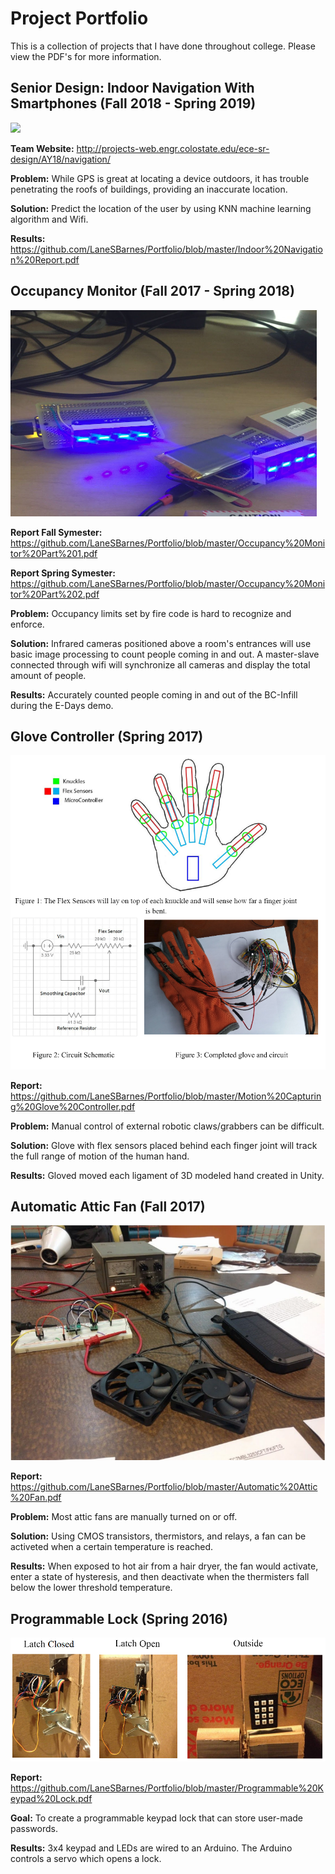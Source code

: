 # Project Portfolio
This is a collection of projects that I have done throughout college. Please view the PDF's for more information.

## Senior Design: Indoor Navigation With Smartphones (Fall 2018 - Spring 2019)
![ ](https://github.com/LaneSBarnes/Portfolio/blob/master/Pictures/RoverTurningCorner.gif)

**Team Website:** http://projects-web.engr.colostate.edu/ece-sr-design/AY18/navigation/

**Problem:** While GPS is great at locating a device outdoors, it has trouble penetrating the roofs of buildings, providing an inaccurate location.

**Solution:** Predict the location of the user by using KNN machine learning algorithm and Wifi.

**Results:** https://github.com/LaneSBarnes/Portfolio/blob/master/Indoor%20Navigation%20Report.pdf


## Occupancy Monitor (Fall 2017 - Spring 2018)

![ ](https://github.com/LaneSBarnes/Portfolio/blob/master/Pictures/OccupancyMonitorDevices.png)

**Report Fall Symester:** https://github.com/LaneSBarnes/Portfolio/blob/master/Occupancy%20Monitor%20Part%201.pdf

**Report Spring Symester:** https://github.com/LaneSBarnes/Portfolio/blob/master/Occupancy%20Monitor%20Part%202.pdf

**Problem:** Occupancy limits set by fire code is hard to recognize and enforce.

**Solution:** Infrared cameras positioned above a room's entrances will use basic image processing to count people coming in and out. A master-slave connected through wifi will synchronize all cameras and display the total amount of people.

**Results:** Accurately counted people coming in and out of the BC-Infill during the E-Days demo.


## Glove Controller (Spring 2017)

![ ](https://github.com/LaneSBarnes/Portfolio/blob/master/Pictures/GloveFigures.png)

**Report:** https://github.com/LaneSBarnes/Portfolio/blob/master/Motion%20Capturing%20Glove%20Controller.pdf

**Problem:** Manual control of external robotic claws/grabbers can be difficult.

**Solution:** Glove with flex sensors placed behind each finger joint will track the full range of motion of the human hand.

**Results:** Gloved moved each ligament of 3D modeled hand created in Unity.


## Automatic Attic Fan (Fall 2017)

![ ](https://github.com/LaneSBarnes/Portfolio/blob/master/Pictures/AtticFan.PNG)

**Report:** https://github.com/LaneSBarnes/Portfolio/blob/master/Automatic%20Attic%20Fan.pdf

**Problem:** Most attic fans are manually turned on or off.

**Solution:** Using CMOS transistors, thermistors, and relays, a fan can be activeted when a certain temperature is reached.

**Results:** When exposed to hot air from a hair dryer, the fan would activate, enter a state of hysteresis, and then deactivate when the thermisters fall below the lower threshold temperature.


## Programmable Lock (Spring 2016)

![ ](https://github.com/LaneSBarnes/Portfolio/blob/master/Pictures/ProgrammableLockFigures.png)

**Report:** https://github.com/LaneSBarnes/Portfolio/blob/master/Programmable%20Keypad%20Lock.pdf

**Goal:** To create a programmable keypad lock that can store user-made passwords.

**Results:** 3x4 keypad and LEDs are wired to an Arduino. The Arduino controls a servo which opens a lock.


